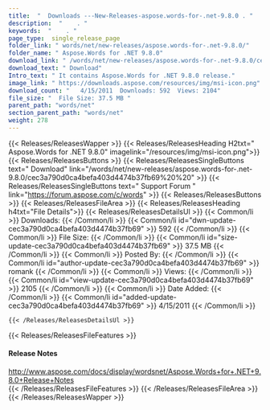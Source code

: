 ```yaml
---
title:  "  Downloads ---New-Releases-aspose.words-for-.net-9.8.0 . " 
description:  "    . " 
keywords:  "    . " 
page_type:  single_release_page
folder_link: " words/net/new-releases/aspose.words-for-.net-9.8.0/"
folder_name: " Aspose.Words for .NET 9.8.0"
download_link: " /words/net/new-releases/aspose.words-for-.net-9.8.0/cec3a790d0ca4befa403d4474b37fb69"
download_text: " Download"
Intro_text: " It contains Aspose.Words for .NET 9.8.0 release."
image_link: " https://downloads.aspose.com/resources/img/msi-icon.png"
download_count: "   4/15/2011  Downloads: 592  Views: 2104"
file_size: "  File Size: 37.5 MB "
parent_path: "words/net"
section_parent_path: "words/net"
weight: 278 
---
```


{{< Releases/ReleasesWapper >}}
  {{< Releases/ReleasesHeading H2txt=" Aspose.Words for .NET 9.8.0" imagelink="/resources/img/msi-icon.png">}}
  {{< Releases/ReleasesButtons >}}
    {{< Releases/ReleasesSingleButtons text=" Download" link="/words/net/new-releases/aspose.words-for-.net-9.8.0/cec3a790d0ca4befa403d4474b37fb69%20%20" >}}
    {{< Releases/ReleasesSingleButtons text=" Support Forum " link="https://forum.aspose.com/c/words" >}}
  {{< Releases/ReleasesButtons >}}
  {{< Releases/ReleasesFileArea >}}
    {{< Releases/ReleasesHeading h4txt="File Details">}}
    {{< Releases/ReleasesDetailsUl >}}
            {{< Common/li  >}} Downloads: {{< /Common/li >}} 
      {{< Common/li id="dwn-update-cec3a790d0ca4befa403d4474b37fb69" >}} 592 {{< /Common/li >}} 
      {{< Common/li  >}} File Size: {{< /Common/li >}} 
      {{< Common/li id="size-update-cec3a790d0ca4befa403d4474b37fb69" >}} 37.5 MB {{< /Common/li >}} 
      {{< Common/li  >}} Posted By: {{< /Common/li >}} 
      {{< Common/li id="author-update-cec3a790d0ca4befa403d4474b37fb69" >}} romank {{< /Common/li >}} 
      {{< Common/li  >}} Views: {{< /Common/li >}} 
      {{< Common/li id="view-update-cec3a790d0ca4befa403d4474b37fb69" >}} 2105 {{< /Common/li >}} 
      {{< Common/li  >}} Date Added: {{< /Common/li >}} 
      {{< Common/li id="added-update-cec3a790d0ca4befa403d4474b37fb69" >}} 4/15/2011 {{< /Common/li >}} 

    {{< /Releases/ReleasesDetailsUl >}}

  {{< Releases/ReleasesFileFeatures >}}
      <h4>Release Notes</h4><div><a href="http://www.aspose.com/docs/display/wordsnet/Aspose.Words+for+.NET+9.8.0+Release+Notes">http://www.aspose.com/docs/display/wordsnet/Aspose.Words+for+.NET+9.8.0+Release+Notes</a></div>
  {{< /Releases/ReleasesFileFeatures >}}
 {{< /Releases/ReleasesFileArea >}}
{{< /Releases/ReleasesWapper >}}


